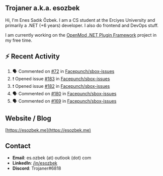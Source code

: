 ##  Trojaner a.k.a. esozbek
Hi, I'm Enes Sadık Özbek. I am a CS student at the Erciyes University and primarily a .NET (+6 years) developer. I also do frontend and DevOps stuff.

I am currently working on the [OpenMod .NET Plugin Framework](https://github.com/openmod/openmod) project in my free time. 

## :zap: Recent Activity

<!--START_SECTION:activity-->
1. 🗣 Commented on [#72](https://github.com/Facepunch/sbox-issues/issues/72) in [Facepunch/sbox-issues](https://github.com/Facepunch/sbox-issues)
2. ❗️ Opened issue [#183](https://github.com/Facepunch/sbox-issues/issues/183) in [Facepunch/sbox-issues](https://github.com/Facepunch/sbox-issues)
3. ❗️ Opened issue [#182](https://github.com/Facepunch/sbox-issues/issues/182) in [Facepunch/sbox-issues](https://github.com/Facepunch/sbox-issues)
4. 🗣 Commented on [#180](https://github.com/Facepunch/sbox-issues/issues/180) in [Facepunch/sbox-issues](https://github.com/Facepunch/sbox-issues)
5. 🗣 Commented on [#169](https://github.com/Facepunch/sbox-issues/issues/169) in [Facepunch/sbox-issues](https://github.com/Facepunch/sbox-issues)
<!--END_SECTION:activity-->

## Website / Blog
[https://esozbek.me](https://esozbek.me)

## Contact
- **Email**: es.ozbek (at) outlook (dot) com
- **LinkedIn**: [/in/esozbek](https://linkedin.com/in/esozbek)
- **Discord**: Trojaner#6818
